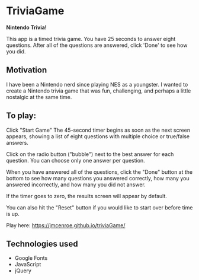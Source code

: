 # TriviaGame

**Nintendo Trivia!**

This app is a timed trivia game. You have 25 seconds to answer eight questions. After all of the questions are answered, click 'Done' to see how you did.

## Motivation

I have been a Nintendo nerd since playing NES as a youngster. I wanted to create a Nintendo trivia game that was fun, challenging, and perhaps a little nostalgic at the same time. 

## To play:

Click "Start Game"
The 45-second timer begins as soon as the next screen appears, showing a list of eight questions with multiple choice or true/false answers.

Click on the radio button ("bubble") next to the best answer for each question. You can choose
only one answer per question.

When you have answered all of the questions, click the "Done" button at the bottom to see how many questions you answered correctly, how many you answered incorrectly, and how many you did not answer.

If the timer goes to zero, the results screen will appear by default.

You can also hit the "Reset" button if you would like to start over before time is up.

Play here: https://jmcenroe.github.io/triviaGame/


## Technologies used
- Google Fonts
- JavaScript
- jQuery
